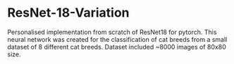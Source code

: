# ResNet-18-Variation

Personalised implementation from scratch of ResNet18 for pytorch. This neural network was created for the classification of cat breeds from a small dataset of 8 different cat breeds. Dataset included ~8000 images of 80x80 size.
